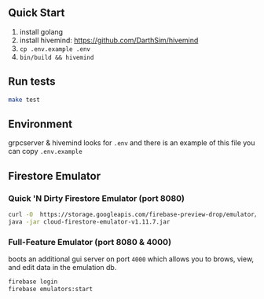 ## Quick Start

1. install golang
2. install hivemind: https://github.com/DarthSim/hivemind
3. `cp .env.example .env`
4. `bin/build && hivemind`

## Run tests

```bash
make test

```

## Environment

grpcserver & hivemind looks for `.env` and there is an example of this file you can copy `.env.example`

## Firestore Emulator

### Quick 'N Dirty Firestore Emulator (port 8080)
```bash
curl -O  https://storage.googleapis.com/firebase-preview-drop/emulator/cloud-firestore-emulator-v1.11.7.jar
java -jar cloud-firestore-emulator-v1.11.7.jar
```

### Full-Feature Emulator (port 8080 & 4000)
boots an additional gui server on port `4000` which allows you to brows, view, and edit data in the emulation db.
```bash
firebase login
firebase emulators:start
```

